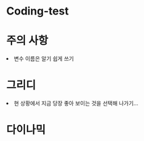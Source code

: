 # Coding-test

<h1>주의 사항</h1>
<body> 
  <p>
    <li>변수 이름은 알기 쉽게 쓰기</li>
    
  </p> 
</body>

<h1>그리디</h1>
<body> 
  <p>
    <li>현 상황에서 지금 당장 좋아 보이는 것을 선택해 나가기...</li>
  </p> 
</body>

<h1>다이나믹</h1>
<body>
  <p>
    
  </p>
</body>